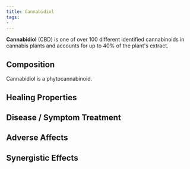 ```yaml
---
title: Cannabidiol
tags:
- 
---
```

**Cannabidiol** (CBD) is one of over 100 different identified cannabinoids in cannabis plants and accounts for up to 40% of the plant's extract.

## Composition

Cannabidiol is a phytocannabinoid.

## Healing Properties

## Disease / Symptom Treatment

## Adverse Affects

## Synergistic Effects

[^1]: **Study Type:**  Animal Study, Commentary, Human Study: In Vitro - In Vivo - In Silico, Human: Case Report, Meta Analysis, Review<br>**Title:** <br>**Author(s):**  <br>**Institution(s):** <br>**Publication:** <i> </i><br>**Date:** <br>**Abstract:** <i> </i><br>**Link:** [Source]()<br>**Citations:**   